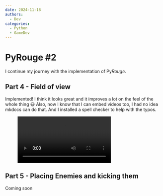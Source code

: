 ```yaml
---
date: 2024-11-18
authors:
  - Dev
categories:
  - Python
  - GameDev
---
```


# PyRouge #2

I continue my journey with the implementation of Py*Rouge*.

<!-- more -->

## Part 4 - Field of view

Implemented! I think it looks great and it improves a lot on the feel of the whole thing :smiley:
Also, now I know that I can embed videos too, I had no idea mkdocs can do that. And I installed a spell checker to help with the typos.

<figure class="video_container">
    <video controls src="../../../../images/rouge_fov.mp4" title="Title"></video>
</figure>

## Part 5 - Placing Enemies and kicking them

Coming soon